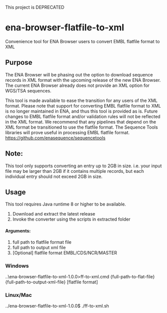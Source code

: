 This project is DEPRECATED

# ena-browser-flatfile-to-xml
Convenience tool for ENA Browser users to convert EMBL flatfile format to XML

## Purpose

The ENA Browser will be phasing out the option to download sequence records in XML format with the upcoming release of the
new ENA Browser. The current ENA Browser already does not provide an XML option for WGS/TSA sequences.
 
This tool is made available to ease the transition for any users of the XML format. Please note that support for converting
EMBL flatfile format to XML is no longer maintained in ENA, and thus this tool is provided as is. Future changes to EMBL flatfile 
format and/or validation rules will not be reflected in the XML format.
We recommend that any pipelines that depend on the XML format be transitioned to use the flatfile format. The Sequence Tools libraries
will prove useful in processing EMBL flatfile format.
https://github.com/enasequence/sequencetools

## Note: 
This tool only supports converting an entry up to 2GB in size. i.e. your input file may be larger than 2GB if it contains multiple records, but each individual entry should not exceed 2GB in size.

## Usage
This tool requires Java runtime 8 or higher to be available. 

1. Download and extract the latest release 
2. Invoke the converter using the scripts in extracted folder

#### Arguments:
1. full path to flatfile format file
2. full path to output xml file
3. [Optional] flatfile format EMBL/CDS/NCR/MASTER

### Windows
..\ena-browser-flatfile-to-xml-1.0.0>ff-to-xml.cmd {full-path-to-flat-file} {full-path-to-output-xml-file} [flatfile format]

### Linux/Mac
../ena-browser-flatfile-to-xml-1.0.0$ ./ff-to-xml.sh <full-path-to-flat-file> <full-path-to-output-xml-file>
